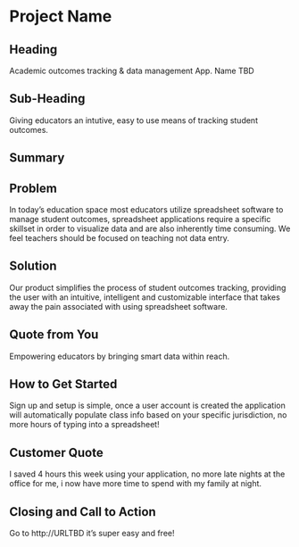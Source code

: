 # Project Name #

<!-- 
> This material was originally posted [here](http://www.quora.com/What-is-Amazons-approach-to-product-development-and-product-management). It is reproduced here for posterities sake.

There is an approach called "working backwards" that is widely used at Amazon. They work backwards from the customer, rather than starting with an idea for a product and trying to bolt customers onto it. While working backwards can be applied to any specific product decision, using this approach is especially important when developing new products or features.

For new initiatives a product manager typically starts by writing an internal press release announcing the finished product. The target audience for the press release is the new/updated product's customers, which can be retail customers or internal users of a tool or technology. Internal press releases are centered around the customer problem, how current solutions (internal or external) fail, and how the new product will blow away existing solutions.

If the benefits listed don't sound very interesting or exciting to customers, then perhaps they're not (and shouldn't be built). Instead, the product manager should keep iterating on the press release until they've come up with benefits that actually sound like benefits. Iterating on a press release is a lot less expensive than iterating on the product itself (and quicker!).

If the press release is more than a page and a half, it is probably too long. Keep it simple. 3-4 sentences for most paragraphs. Cut out the fat. Don't make it into a spec. You can accompany the press release with a FAQ that answers all of the other business or execution questions so the press release can stay focused on what the customer gets. My rule of thumb is that if the press release is hard to write, then the product is probably going to suck. Keep working at it until the outline for each paragraph flows. 

Oh, and I also like to write press-releases in what I call "Oprah-speak" for mainstream consumer products. Imagine you're sitting on Oprah's couch and have just explained the product to her, and then you listen as she explains it to her audience. That's "Oprah-speak", not "Geek-speak".

Once the project moves into development, the press release can be used as a touchstone; a guiding light. The product team can ask themselves, "Are we building what is in the press release?" If they find they're spending time building things that aren't in the press release (overbuilding), they need to ask themselves why. This keeps product development focused on achieving the customer benefits and not building extraneous stuff that takes longer to build, takes resources to maintain, and doesn't provide real customer benefit (at least not enough to warrant inclusion in the press release).
 -->
 
## Heading ##
  Academic outcomes tracking & data management App. Name TBD
## Sub-Heading ##
   Giving educators an intutive, easy to use means of tracking student outcomes.
## Summary ##

## Problem ##
In today’s education space most educators utilize spreadsheet software to manage student outcomes,  spreadsheet applications require a specific skillset in order to visualize data and are also inherently time consuming. We feel teachers should be focused on teaching not data entry. 
## Solution ##
Our product simplifies the process of student outcomes tracking, providing the user with an intuitive, intelligent and customizable interface that takes away the pain associated with using spreadsheet software. 

## Quote from You ##
Empowering educators by  bringing  smart data within reach.

## How to Get Started ##
 Sign up and setup is simple, once a  user account is created the application will automatically populate class info based on your specific jurisdiction, no more hours of typing into a spreadsheet! 
 
## Customer Quote ##
I saved 4 hours this week using your application, no more late nights at the office for me, i now have more time to spend with my family at night.

## Closing and Call to Action ##
Go to http://URLTBD it’s super easy and free!
